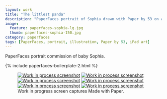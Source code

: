 ```yaml
---
layout: work
title: "The littlest panda"
description: "PaperFaces portrait of Sophia drawn with Paper by 53 on an iPad."
image: 
  feature: paperfaces-sophia-lg.jpg
  thumb: paperfaces-sophia-150.jpg
category: paperfaces
tags: [PaperFaces, portrait, illustration, Paper by 53, iPad art]
---
```


PaperFaces portrait commission of baby Sophia.

{% include paperfaces-boilerplate-2.html %}

<figure class="third">
	<a href="{{ site.url }}/images/paperfaces-sophia-process-1-lg.jpg"><img src="{{ site.url }}/images/paperfaces-sophia-process-1-600.jpg" alt="Work in process screenshot"></a>
	<a href="{{ site.url }}/images/paperfaces-sophia-process-2-lg.jpg"><img src="{{ site.url }}/images/paperfaces-sophia-process-2-600.jpg" alt="Work in process screenshot"></a>
	<a href="{{ site.url }}/images/paperfaces-sophia-process-3-lg.jpg"><img src="{{ site.url }}/images/paperfaces-sophia-process-3-600.jpg" alt="Work in process screenshot"></a>
	<a href="{{ site.url }}/images/paperfaces-sophia-process-4-lg.jpg"><img src="{{ site.url }}/images/paperfaces-sophia-process-4-600.jpg" alt="Work in process screenshot"></a>
	<a href="{{ site.url }}/images/paperfaces-sophia-process-5-lg.jpg"><img src="{{ site.url }}/images/paperfaces-sophia-process-5-600.jpg" alt="Work in process screenshot"></a>
	<a href="{{ site.url }}/images/paperfaces-sophia-process-6-lg.jpg"><img src="{{ site.url }}/images/paperfaces-sophia-process-6-600.jpg" alt="Work in process screenshot"></a>
	<figcaption>Work in progress screen captures Made with Paper.</figcaption>
</figure>